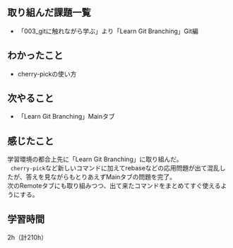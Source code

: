 ## 取り組んだ課題一覧
- 「003_gitに触れながら学ぶ」より「Learn Git Branching」Git編

## わかったこと
- cherry-pickの使い方

## 次やること
- 「Learn Git Branching」Mainタブ

## 感じたこと
学習環境の都合上先に「Learn Git Branching」に取り組んだ。  
` cherry-pick`など新しいコマンドに加えてrebaseなどの応用問題が出て混乱したが、答えを見ながらもとりあえずMainタブの問題を完了。  
次のRemoteタブにも取り組みつつ、出て来たコマンドをまとめてすぐ使えるようにする。  

## 学習時間
2h（計210h）
